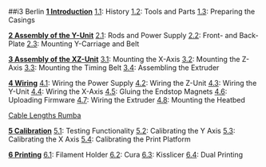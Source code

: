 ##i3 Berlin 
 [**1 Introduction**](https://github.com/laydrop/i3-Berlin/wiki/Section-1-Introduction)
 [1.1](https://github.com/laydrop/i3-Berlin/wiki/Section-1.1-History): History
 [1.2](https://github.com/laydrop/i3-Berlin/wiki/Section-1.2-Tools-and-Parts): Tools and Parts
 [1.3](https://github.com/laydrop/i3-Berlin/wiki/Section-1.3-Preparing-Casings): Preparing the Casings

[**2 Assembly of the Y-Unit**](https://github.com/laydrop/i3-Berlin/wiki/Section-2-Assembly-of-the-Y-Unit)
 [2.1](https://github.com/laydrop/i3-Berlin/wiki/Section-2.1-Assembly-of-the-Y-Unit-Mounting-the-threaded-Rods-and-Power-Supply): Rods and Power Supply
 [2.2](https://github.com/laydrop/i3-Berlin/wiki/Section-2.2-Assembly-of-the-Y-Unit-Mounting-the-Front-and-Back-Plate): Front- and Back- Plate
 [2.3](https://github.com/laydrop/i3-Berlin/wiki/Section-2.3-Assembly-of-the-Y-Unit-Mounting-the-Y-Carriage-and-Timing-Belt): Mounting Y-Carriage and Belt

[**3 Assembly of the XZ-Unit**](https://github.com/laydrop/i3-Berlin/wiki/Section-3-Assembly-of-the-XZ-Unit)
 [3.1](https://github.com/laydrop/i3-Berlin/wiki/Section-3.1-Assembly-of-the-XZ-Unit-Mounting-the-X-Axis): Mounting the X-Axis
 [3.2](https://github.com/laydrop/i3-Berlin/wiki/Section-3.2-Assembly-of-the-XZ-Unit-Mounting-the-Z-Axis): Mounting the Z-Axis
 [3.3](https://github.com/laydrop/i3-Berlin/wiki/Section-3.3-Assembly-of-the-XZ-Unit-Mounting-the-Timing-Belt): Mounting the Timing Belt
 [3.4](https://github.com/laydrop/i3-Berlin/wiki/Section-3.4-Assembling-the-Extruder): Assembling the Extruder

[**4 Wiring**](https://github.com/laydrop/i3-Berlin/wiki/Section-4-Wiring)
 [4.1](https://github.com/laydrop/i3-Berlin/wiki/Section-4.1-Wiring-the-Power-Supply): Wiring the Power Supply
 [4.2](https://github.com/laydrop/i3-Berlin/wiki/Section-4.2-Wiring-the-Z-Unit): Wiring the Z-Unit
 [4.3](https://github.com/laydrop/i3-Berlin/wiki/Section-4.3-Wiring-the-Y-Unit): Wiring the Y-Unit
 [4.4](https://github.com/laydrop/i3-Berlin/wiki/Section-4.4-Wiring-the-X-Axis): Wiring the X-Axis
 [4.5](https://github.com/laydrop/i3-Berlin/wiki/Section-4.5-Gluing-the-Endstop-Magnets): Gluing the Endstop Magnets
 [4.6](https://github.com/laydrop/i3-Berlin/wiki/Section-4.6-Uploading-Firmware): Uploading Firmware
 [4.7](https://github.com/laydrop/i3-Berlin/wiki/Section-4.7-Wiring-the-Extruder): Wiring the Extruder
 [4.8](https://github.com/laydrop/i3-Berlin/wiki/Section-4.8-Mounting-the-Heatbed): Mounting the Heatbed

[Cable Lengths Rumba](https://github.com/laydrop/i3-Berlin/wiki/Section-4-Cable-Lengths-RUMBA)

[**5 Calibration**](https://github.com/laydrop/i3-Berlin/wiki/Section-5-Calibration)
 [5.1](https://github.com/laydrop/i3-Berlin/wiki/Section-5.1-Testing-Functionality): Testing Functionality
 [5.2](https://github.com/laydrop/i3-Berlin/wiki/Section-5.2-Calibrating-the-Y-Axis): Calibrating the Y Axis
 [5.3](https://github.com/laydrop/i3-Berlin/wiki/Section-5.3-Calibrate-the-X-Axis): Calibrating the X Axis
 [5.4](https://github.com/laydrop/i3-Berlin/wiki/Section-5.4-Calibrating-the-Print-Platform): Calibrating the Print Platform

[**6 Printing**](https://github.com/laydrop/i3-Berlin/wiki/Section-6-Printing)
 [6.1](https://github.com/laydrop/i3-Berlin/wiki/Section-6.1-FilamentHolder): Filament Holder
 [6.2](https://github.com/laydrop/i3-Berlin/wiki/Section-6.2-Cura): Cura
 [6.3](https://github.com/laydrop/i3-Berlin/wiki/Section-6.3-Kisslicer): Kisslicer
 [6.4](https://github.com/laydrop/i3-Berlin/wiki/Section-6.4-Dual-Printing): Dual Printing

